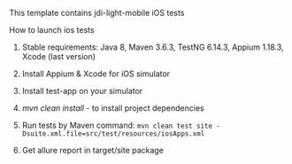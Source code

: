 This template contains jdi-light-mobile iOS tests

How to launch ios tests

1) Stable requirements:
Java 8, Maven 3.6.3, TestNG 6.14.3, Appium 1.18.3, Xcode (last version) <br>

2) Install Appium & Xcode for iOS simulator

3) Install test-app on your simulator

4) _mvn clean install_ - to install project dependencies

5) Run tests by Maven command: 
`mvn clean test site -Dsuite.xml.file=src/test/resources/iosApps.xml`

6) Get allure report in target/site package
